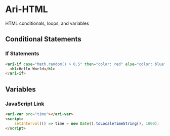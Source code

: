 # Ari-HTML
HTML conditionals, loops, and variables
## Conditional Statements
### If Statements
```html
<ari-if case="Math.random() > 0.5" then="color: red" else="color: blue">
  <h1>Hello World</h1>
</ari-if>
```
## Variables
### JavaScript Link
```html
<ari-var src="time"></ari-var>
<script>
    setInterval(() => time = new Date().toLocaleTimeString(), 1000);
</script>
```
